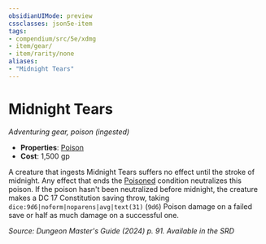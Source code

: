 ```yaml
---
obsidianUIMode: preview
cssclasses: json5e-item
tags:
- compendium/src/5e/xdmg
- item/gear/
- item/rarity/none
aliases: 
- "Midnight Tears"
---
```

# Midnight Tears
*Adventuring gear, poison (ingested)*  


- **Properties**: [Poison](item-properties.md#Poison)
- **Cost**: 1,500 gp

A creature that ingests Midnight Tears suffers no effect until the stroke of midnight. Any effect that ends the [Poisoned](conditions.md#Poisoned) condition neutralizes this poison. If the poison hasn't been neutralized before midnight, the creature makes a DC 17 Constitution saving throw, taking `dice:9d6|noform|noparens|avg|text(31)` (`9d6`) Poison damage on a failed save or half as much damage on a successful one.

*Source: Dungeon Master's Guide (2024) p. 91. Available in the <span title='Systems Reference Document (5.2)'>SRD</span>*